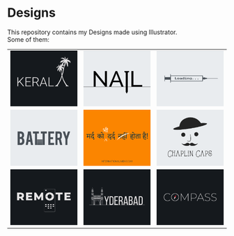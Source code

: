 # Designs
This repository contains my Designs made using Illustrator.<br>
Some of them:<br>
<table>
<tr><td><img src="./2020-12/png/25.12.2020.png"></td><td><img src="./2020-11/png/24.11.2020.png"></td><td><img src="./2020-11/png/30.11.2020.png"></td></tr>
<tr><td><img src="./2020-11/png/28.11.2020.png"></td><td><img src="./2020-11/png/19.11.2020.png"></td><td><img src="./2020-11/png/18.11.2020.png"></td></tr>
<tr><td><img src="./2020-12/png/08.12.2020.png"></td><td><img src="./2020-12/png/20.12.2020.png"></td><td><img src="./2020-12/png/12.12.2020.png"></td></tr>
</table>

